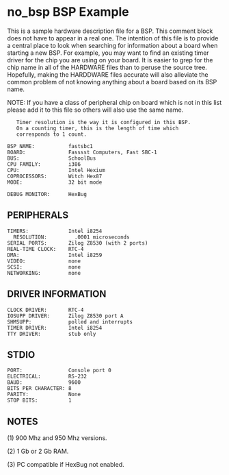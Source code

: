 no_bsp BSP Example
==================

This is a sample hardware description file for a BSP.  This comment
block does not have to appear in a real one.  The intention of this
file is to provide a central place to look when searching for
information about a board when starting a new BSP.  For example,
you may want to find an existing timer driver for the chip you are
using on your board.  It is easier to grep for the chip name in
all of the HARDWARE files than to peruse the source tree.  Hopefully,
making the HARDDWARE files accurate will also alleviate the common
problem of not knowing anything about a board based on its BSP
name.

NOTE:  If you have a class of peripheral chip on board which
       is not in this list please add it to this file so
       others will also use the same name.

       Timer resolution is the way it is configured in this BSP.
       On a counting timer, this is the length of time which
       corresponds to 1 count.


```
BSP NAME:           fastsbc1
BOARD:              Fasssst Computers, Fast SBC-1
BUS:                SchoolBus
CPU FAMILY:         i386
CPU:                Intel Hexium
COPROCESSORS:       Witch Hex87
MODE:               32 bit mode

DEBUG MONITOR:      HexBug
```

PERIPHERALS
-----------
``` 
TIMERS:             Intel i8254
  RESOLUTION:         .0001 microseconds
SERIAL PORTS:       Zilog Z8530 (with 2 ports)
REAL-TIME CLOCK:    RTC-4
DMA:                Intel i8259
VIDEO:              none
SCSI:               none
NETWORKING:         none
``` 

DRIVER INFORMATION
------------------
``` 
CLOCK DRIVER:       RTC-4
IOSUPP DRIVER:      Zilog Z8530 port A
SHMSUPP:            polled and interrupts
TIMER DRIVER:       Intel i8254
TTY DRIVER:         stub only
``` 

STDIO
-----
``` 
PORT:               Console port 0
ELECTRICAL:         RS-232
BAUD:               9600
BITS PER CHARACTER: 8
PARITY:             None
STOP BITS:          1
``` 

NOTES
-----

(1) 900 Mhz and 950 Mhz versions.

(2) 1 Gb or 2 Gb RAM.

(3) PC compatible if HexBug not enabled.
